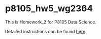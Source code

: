 # p8105_hw5_wg2364

This is Homework_2 for P8105 Data Science.

Detailed instructions can be found [here](https://p8105.com/homework_5.html)